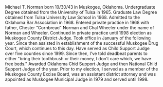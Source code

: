 ﻿---
fname: 'Mike'
lname: 'Norman'
id: 603
published: False
layout: judge-bio
---
Michael T. Norman born 10/30/43 in Muskogee, Oklahoma. Undergraduate
Degree obtained from the University of Tulsa in 1965. Graduate Law
Degree obtained from Tulsa University Law School in 1968. Admitted to
the Oklahoma Bar Association in 1968. Entered private practice in 1968
with father, Chester "Cornbread" Norman and Chal Wheeler under the name
of Norman and Wheeler. Continued in private practice until 1998 election
as Muskogee County District Judge. Took office in January of the
following year. Since then assisted in establishment of the successful
Muskogee Drug Court, which continues to this day. Have served as Child
Support Judge over five counties since 1999. Since then, I've told
deadbeat parents to either "bring their toothbrush or their money, I
don't care which, we have free beds." Awarded Oklahoma Chid Support
Judge and then National Child Support Judge of the year. Prior to my
election, I served as a member of the Muskogee County Excise Board, was
an assistant district attorney and was appointed as Muskogee Municipal
Judge in 1979 and served until 1998.
